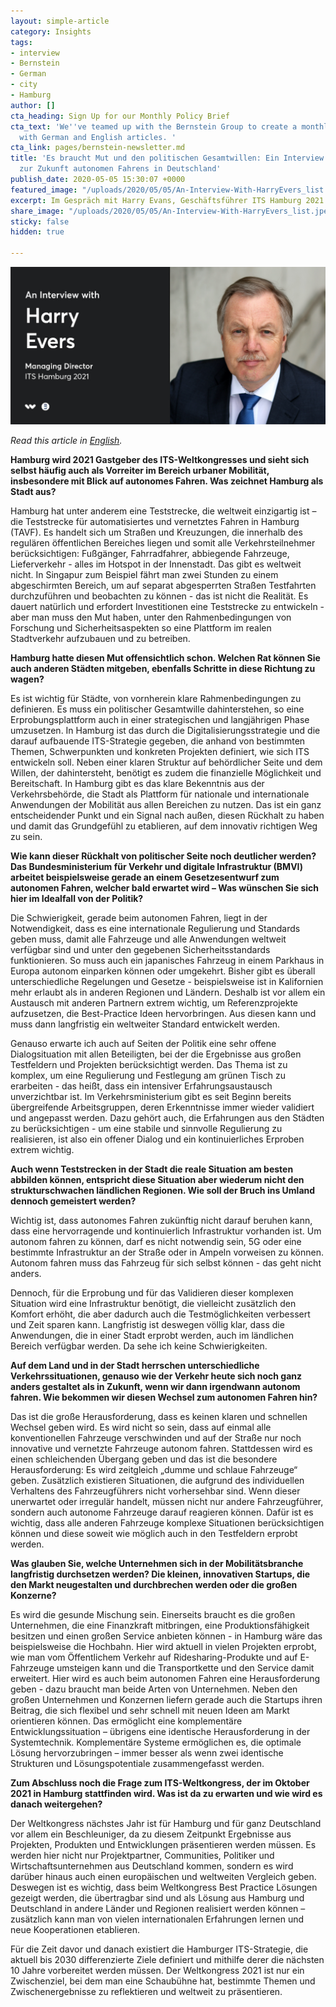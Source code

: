 ```yaml
---
layout: simple-article
category: Insights
tags:
- interview
- Bernstein
- German
- city
- Hamburg
author: []
cta_heading: Sign Up for our Monthly Policy Brief
cta_text: 'We''ve teamed up with the Bernstein Group to create a monthly policy brief
  with German and English articles. '
cta_link: pages/bernstein-newsletter.md
title: 'Es braucht Mut und den politischen Gesamtwillen: Ein Interview mit Harry Evers
  zur Zukunft autonomen Fahrens in Deutschland'
publish_date: 2020-05-05 15:30:07 +0000
featured_image: "/uploads/2020/05/05/An-Interview-With-HarryEvers_list.jpeg"
excerpt: Im Gespräch mit Harry Evans, Geschäftsführer ITS Hamburg 2021 GmbH
share_image: "/uploads/2020/05/05/An-Interview-With-HarryEvers_list.jpeg"
sticky: false
hidden: true

---
```

![](/uploads/2020/05/05/An-Interview-With-HarryEvers_body.jpg)

_Read this article in_ [_English_](https://www.wundermobility.com/blog/an-interview-with-harry-evers-on-the-future-of-autonomous-driving-in-germany)_._

**Hamburg wird 2021 Gastgeber des ITS-Weltkongresses und sieht sich selbst häufig auch als Vorreiter im Bereich urbaner Mobilität, insbesondere mit Blick auf autonomes Fahren. Was zeichnet Hamburg als Stadt aus?**

Hamburg hat unter anderem eine Teststrecke, die weltweit einzigartig ist – die Teststrecke für automatisiertes und vernetztes Fahren in Hamburg (TAVF). Es handelt sich um Straßen und Kreuzungen, die innerhalb des regulären öffentlichen Bereiches liegen und somit alle Verkehrsteilnehmer berücksichtigen: Fußgänger, Fahrradfahrer, abbiegende Fahrzeuge, Lieferverkehr - alles im Hotspot in der Innenstadt. Das gibt es weltweit nicht. In Singapur zum Beispiel fährt man zwei Stunden zu einem abgeschirmten Bereich, um auf separat abgesperrten Straßen Testfahrten durchzuführen und beobachten zu können - das ist nicht die Realität. Es dauert natürlich und erfordert Investitionen eine Teststrecke zu entwickeln - aber man muss den Mut haben, unter den Rahmenbedingungen von Forschung und Sicherheitsaspekten so eine Plattform im realen Stadtverkehr aufzubauen und zu betreiben.

**Hamburg hatte diesen Mut offensichtlich schon. Welchen Rat können Sie auch anderen Städten mitgeben, ebenfalls Schritte in diese Richtung zu wagen?**

Es ist wichtig für Städte, von vornherein klare Rahmenbedingungen zu definieren. Es muss ein politischer Gesamtwille dahinterstehen, so eine Erprobungsplattform auch in einer strategischen und langjährigen Phase umzusetzen. In Hamburg ist das durch die Digitalisierungsstrategie und die darauf aufbauende ITS-Strategie gegeben, die anhand von bestimmten Themen, Schwerpunkten und konkreten Projekten definiert, wie sich ITS entwickeln soll. Neben einer klaren Struktur auf behördlicher Seite und dem Willen, der dahintersteht, benötigt es zudem die finanzielle Möglichkeit und Bereitschaft. In Hamburg gibt es das klare Bekenntnis aus der Verkehrsbehörde, die Stadt als Plattform für nationale und internationale Anwendungen der Mobilität aus allen Bereichen zu nutzen. Das ist ein ganz entscheidender Punkt und ein Signal nach außen, diesen Rückhalt zu haben und damit das Grundgefühl zu etablieren, auf dem innovativ richtigen Weg zu sein.

**Wie kann dieser Rückhalt von politischer Seite noch deutlicher werden? Das Bundesministerium für Verkehr und digitale Infrastruktur (BMVI) arbeitet beispielsweise gerade an einem Gesetzesentwurf zum autonomen Fahren, welcher bald erwartet wird – Was wünschen Sie sich hier im Idealfall von der Politik?**

Die Schwierigkeit, gerade beim autonomen Fahren, liegt in der Notwendigkeit, dass es eine internationale Regulierung und Standards geben muss, damit alle Fahrzeuge und alle Anwendungen weltweit verfügbar sind und unter den gegebenen Sicherheitsstandards funktionieren. So muss auch ein japanisches Fahrzeug in einem Parkhaus in Europa autonom einparken können oder umgekehrt. Bisher gibt es überall unterschiedliche Regelungen und Gesetze - beispielsweise ist in Kalifornien mehr erlaubt als in anderen Regionen und Ländern. Deshalb ist vor allem ein Austausch mit anderen Partnern extrem wichtig, um Referenzprojekte aufzusetzen, die Best-Practice Ideen hervorbringen. Aus diesen kann und muss dann langfristig ein weltweiter Standard entwickelt werden.

Genauso erwarte ich auch auf Seiten der Politik eine sehr offene Dialogsituation mit allen Beteiligten, bei der die Ergebnisse aus großen Testfeldern und Projekten berücksichtigt werden. Das Thema ist zu komplex, um eine Regulierung und Festlegung am grünen Tisch zu erarbeiten - das heißt, dass ein intensiver Erfahrungsaustausch unverzichtbar ist. Im Verkehrsministerium gibt es seit Beginn bereits übergreifende Arbeitsgruppen, deren Erkenntnisse immer wieder validiert und angepasst werden. Dazu gehört auch, die Erfahrungen aus den Städten zu berücksichtigen - um eine stabile und sinnvolle Regulierung zu realisieren, ist also ein offener Dialog und ein kontinuierliches Erproben extrem wichtig.

**Auch wenn Teststrecken in der Stadt die reale Situation am besten abbilden können, entspricht diese Situation aber wiederum nicht den strukturschwachen ländlichen Regionen. Wie soll der Bruch ins Umland dennoch gemeistert werden?**

Wichtig ist, dass autonomes Fahren zukünftig nicht darauf beruhen kann, dass eine hervorragende und kontinuierlich Infrastruktur vorhanden ist. Um autonom fahren zu können, darf es nicht notwendig sein, 5G oder eine bestimmte Infrastruktur an der Straße oder in Ampeln vorweisen zu können. Autonom fahren muss das Fahrzeug für sich selbst können - das geht nicht anders.

Dennoch, für die Erprobung und für das Validieren dieser komplexen Situation wird eine Infrastruktur benötigt, die vielleicht zusätzlich den Komfort erhöht, die aber dadurch auch die Testmöglichkeiten verbessert und Zeit sparen kann. Langfristig ist deswegen völlig klar, dass die Anwendungen, die in einer Stadt erprobt werden, auch im ländlichen Bereich verfügbar werden. Da sehe ich keine Schwierigkeiten.

**Auf dem Land und in der Stadt herrschen unterschiedliche Verkehrssituationen, genauso wie der Verkehr heute sich noch ganz anders gestaltet als in Zukunft, wenn wir dann irgendwann autonom fahren. Wie bekommen wir diesen Wechsel zum autonomen Fahren hin?**

Das ist die große Herausforderung, dass es keinen klaren und schnellen Wechsel geben wird. Es wird nicht so sein, dass auf einmal alle konventionellen Fahrzeuge verschwinden und auf der Straße nur noch innovative und vernetzte Fahrzeuge autonom fahren. Stattdessen wird es einen schleichenden Übergang geben und das ist die besondere Herausforderung: Es wird zeitgleich „dumme und schlaue Fahrzeuge“ geben. Zusätzlich existieren Situationen, die aufgrund des individuellen Verhaltens des Fahrzeugführers nicht vorhersehbar sind. Wenn dieser unerwartet oder irregulär handelt, müssen nicht nur andere Fahrzeugführer, sondern auch autonome Fahrzeuge darauf reagieren können. Dafür ist es wichtig, dass alle anderen Fahrzeuge komplexe Situationen berücksichtigen können und diese soweit wie möglich auch in den Testfeldern erprobt werden.

**Was glauben Sie, welche Unternehmen sich in der Mobilitätsbranche langfristig durchsetzen werden? Die kleinen, innovativen Startups, die den Markt neugestalten und durchbrechen werden oder die großen Konzerne?**

Es wird die gesunde Mischung sein. Einerseits braucht es die großen Unternehmen, die eine Finanzkraft mitbringen, eine Produktionsfähigkeit besitzen und einen großen Service anbieten können - in Hamburg wäre das beispielsweise die Hochbahn. Hier wird aktuell in vielen Projekten erprobt, wie man vom Öffentlichem Verkehr auf Ridesharing-Produkte und auf E-Fahrzeuge umsteigen kann und die Transportkette und den Service damit erweitert. Hier wird es auch beim autonomen Fahren eine Herausforderung geben - dazu braucht man beide Arten von Unternehmen. Neben den großen Unternehmen und Konzernen liefern gerade auch die Startups ihren Beitrag, die sich flexibel und sehr schnell mit neuen Ideen am Markt orientieren können. Das ermöglicht eine komplementäre Entwicklungssituation – übrigens eine identische Herausforderung in der Systemtechnik. Komplementäre Systeme ermöglichen es, die optimale Lösung hervorzubringen – immer besser als wenn zwei identische Strukturen und Lösungspotentiale zusammengefasst werden.

**Zum Abschluss noch die Frage zum ITS-Weltkongress, der im Oktober 2021 in Hamburg stattfinden wird. Was ist da zu erwarten und wie wird es danach weitergehen?**

Der Weltkongress nächstes Jahr ist für Hamburg und für ganz Deutschland vor allem ein Beschleuniger, da zu diesem Zeitpunkt Ergebnisse aus Projekten, Produkten und Entwicklungen präsentieren werden müssen. Es werden hier nicht nur Projektpartner, Communities, Politiker und Wirtschaftsunternehmen aus Deutschland kommen, sondern es wird darüber hinaus auch einen europäischen und weltweiten Vergleich geben. Deswegen ist es wichtig, dass beim Weltkongress Best Practice Lösungen gezeigt werden, die übertragbar sind und als Lösung aus Hamburg und Deutschland in andere Länder und Regionen realisiert werden können – zusätzlich kann man von vielen internationalen Erfahrungen lernen und neue Kooperationen etablieren.

Für die Zeit davor und danach existiert die Hamburger ITS-Strategie, die aktuell bis 2030 differenzierte Ziele definiert und mithilfe derer die nächsten 10 Jahre vorbereitet werden müssen. Der Weltkongress 2021 ist nur ein Zwischenziel, bei dem man eine Schaubühne hat, bestimmte Themen und Zwischenergebnisse zu reflektieren und weltweit zu präsentieren.
